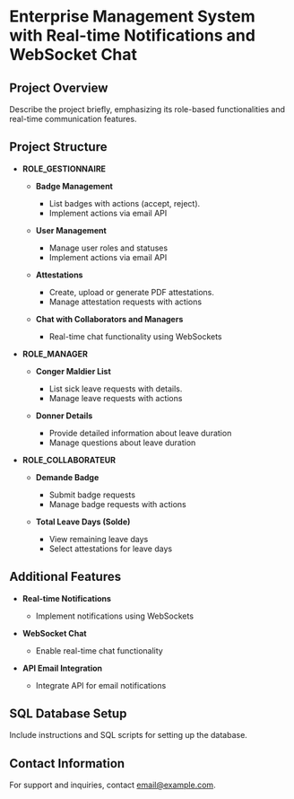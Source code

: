 # Enterprise Management System with Real-time Notifications and WebSocket Chat

## Project Overview
Describe the project briefly, emphasizing its role-based functionalities and real-time communication features.

## Project Structure
- **ROLE_GESTIONNAIRE**
  - **Badge Management**
    - List badges <!-- ![List icon](icons/list.png) --> with actions <!-- ![Actions icon](icons/actions.png) --> (accept, reject).
    - Implement actions via email API <!-- ![Email icon](icons/email.png) -->

  - **User Management**
    - Manage user roles and statuses <!-- ![Roles icon](icons/roles.png) -->
    - Implement actions via email API <!-- ![Email icon](icons/email.png) -->

  - **Attestations**
    - Create, upload <!-- ![Upload icon](icons/upload.png) --> or generate PDF <!-- ![PDF icon](icons/pdf.png) --> attestations.
    - Manage attestation requests with actions <!-- ![Actions icon](icons/actions.png) -->

  - **Chat with Collaborators and Managers**
    - Real-time chat functionality using WebSockets <!-- ![WebSocket icon](icons/websocket.png) -->

- **ROLE_MANAGER**
  - **Conger Maldier List**
    - List sick leave requests <!-- ![List icon](icons/list.png) --> with details.
    - Manage leave requests with actions <!-- ![Actions icon](icons/actions.png) -->

  - **Donner Details**
    - Provide detailed information about leave duration <!-- ![Details icon](icons/details.png) -->
    - Manage questions about leave duration <!-- ![Questions icon](icons/questions.png) -->

- **ROLE_COLLABORATEUR**
  - **Demande Badge**
    - Submit badge requests <!-- ![Request icon](icons/request.png) -->
    - Manage badge requests with actions <!-- ![Actions icon](icons/actions.png) -->

  - **Total Leave Days (Solde)**
    - View remaining leave days <!-- ![Calendar icon](icons/calendar.png) -->
    - Select attestations for leave days <!-- ![Select icon](icons/select.png) -->

## Additional Features
- **Real-time Notifications**
  - Implement notifications using WebSockets <!-- ![WebSocket icon](icons/websocket.png) -->

- **WebSocket Chat**
  - Enable real-time chat functionality <!-- ![Chat icon](icons/chat.png) -->

- **API Email Integration**
  - Integrate API for email notifications <!-- ![Email icon](icons/email.png) -->

## SQL Database Setup
Include instructions and SQL scripts for setting up the database.

## Contact Information
For support and inquiries, contact [email@example.com](mailto:email@example.com).
